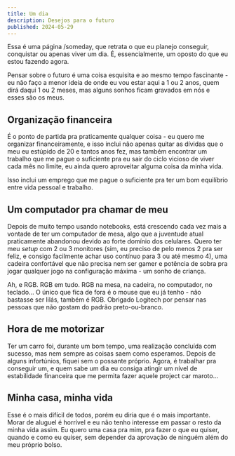 ```yaml
---
title: Um dia
description: Desejos para o futuro
published: 2024-05-29
---
```


<script lang="ts">
    import Link from "$lib/components/Link.svelte";
    import Quote from "$lib/components/Quote.svelte";
</script>

<Quote>
    Essa é uma <Link href="https://someday.page/" target="_blank">página /someday</Link>, que retrata o que eu planejo conseguir, conquistar ou apenas viver um dia. É, essencialmente, um oposto do que eu estou fazendo <Link href="/pages/agora">agora</Link>.
</Quote>

Pensar sobre o futuro é uma coisa esquisita e ao mesmo tempo fascinante - eu não faço a menor ideia de onde eu vou estar aqui a 1 ou 2 anos, quem dirá daqui 1 ou 2 meses, mas alguns sonhos ficam gravados em nós e esses são os meus.

## Organização financeira

É o ponto de partida pra praticamente qualquer coisa - eu quero me organizar financeiramente, e isso inclui não apenas quitar as dívidas que o meu eu estúpido de 20 e tantos anos fez, mas também encontrar um trabalho que me pague o suficiente pra eu sair do ciclo vicioso de viver cada mês no limite, eu ainda quero aproveitar alguma coisa da minha vida.

Isso inclui um emprego que me pague o suficiente pra ter um bom equilíbrio entre vida pessoal e trabalho.

## Um computador pra chamar de meu

Depois de muito tempo usando notebooks, está crescendo cada vez mais a vontade de ter um computador de mesa, algo que a juventude atual praticamente abandonou devido ao forte domínio dos celulares. Quero ter meu _setup_ com 2 ou 3 monitores (sim, eu preciso de pelo menos 2 pra ser feliz, e consigo facilmente achar uso contínuo para 3 ou até mesmo 4), uma cadeira confortável que não precisa nem ser gamer e potência de sobra pra jogar qualquer jogo na configuração máxima - um sonho de criança.

Ah, e RGB. RGB em tudo. RGB na mesa, na cadeira, no computador, no teclado... O único que fica de fora é o mouse que eu já tenho - não bastasse ser lilás, também é RGB. Obrigado Logitech por pensar nas pessoas que não gostam do padrão preto-ou-branco.

## Hora de me motorizar

Ter um carro foi, durante um bom tempo, uma realização concluída com sucesso, mas nem sempre as coisas saem como esperamos. Depois de alguns infortúnios, fiquei sem o possante próprio. Agora, é trabalhar pra conseguir um, e quem sabe um dia eu consiga atingir um nível de estabilidade financeira que me permita fazer aquele project car maroto...

## Minha casa, minha vida

Esse é o mais difícil de todos, porém eu diria que é o mais importante. Morar de aluguel é horrível e eu não tenho interesse em passar o resto da minha vida assim. Eu quero uma casa pra mim, pra fazer o que eu quiser, quando e como eu quiser, sem depender da aprovação de ninguém além do meu próprio bolso.
